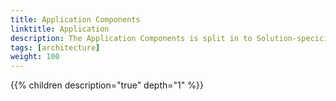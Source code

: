 ```yaml
---
title: Application Components
linktitle: Application
description: The Application Components is split in to Solution-specici application components, Application Construction Components and Non Solution Application components.
tags: [architecture]
weight: 100
---
```


{{% children description="true" depth="1" %}}